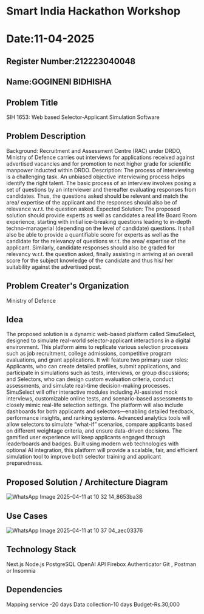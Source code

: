 # Smart India Hackathon Workshop
# Date:11-04-2025
## Register Number:212223040048
## Name:GOGINENI BIDHISHA
## Problem Title
SIH 1653: Web based Selector-Applicant Simulation Software
## Problem Description
Background: Recruitment and Assessment Centre (RAC) under DRDO, Ministry of Defence carries out interviews for applications received against advertised vacancies and for promotion to next higher grade for scientific manpower inducted within DRDO. Description: The process of interviewing is a challenging task. An unbiased objective interviewing process helps identify the right talent. The basic process of an interview involves posing a set of questions by an interviewer and thereafter evaluating responses from candidates. Thus, the questions asked should be relevant and match the area/ expertise of the applicant and the responses should also be of relevance w.r.t. the question asked. Expected Solution: The proposed solution should provide experts as well as candidates a real life Board Room experience, starting with initial ice-breaking questions leading to in-depth techno-managerial (depending on the level of candidate) questions. It shall also be able to provide a quantifiable score for experts as well as the candidate for the relevancy of questions w.r.t. the area/ expertise of the applicant. Similarly, candidate responses should also be graded for relevancy w.r.t. the question asked, finally assisting in arriving at an overall score for the subject knowledge of the candidate and thus his/ her suitability against the advertised post.

## Problem Creater's Organization
Ministry of Defence

## Idea
The proposed solution is a dynamic web-based platform called SimuSelect, designed to simulate real-world selector-applicant interactions in a digital environment. This platform aims to replicate various selection processes such as job recruitment, college admissions, competitive program evaluations, and grant applications. It will feature two primary user roles: Applicants, who can create detailed profiles, submit applications, and participate in simulations such as tests, interviews, or group discussions; and Selectors, who can design custom evaluation criteria, conduct assessments, and simulate real-time decision-making processes. SimuSelect will offer interactive modules including AI-assisted mock interviews, customizable online tests, and scenario-based assessments to closely mimic real-life selection settings. The platform will also include dashboards for both applicants and selectors—enabling detailed feedback, performance insights, and ranking systems. Advanced analytics tools will allow selectors to simulate “what-if” scenarios, compare applicants based on different weightage criteria, and ensure data-driven decisions. The gamified user experience will keep applicants engaged through leaderboards and badges. Built using modern web technologies with optional AI integration, this platform will provide a scalable, fair, and efficient simulation tool to improve both selector training and applicant preparedness.


## Proposed Solution / Architecture Diagram
![WhatsApp Image 2025-04-11 at 10 32 14_8653ba38](https://github.com/user-attachments/assets/5af5d406-b5e3-4b68-bc02-800de2a6da8f)



## Use Cases
![WhatsApp Image 2025-04-11 at 10 37 04_aec03376](https://github.com/user-attachments/assets/055dff47-728d-48e5-b7e9-75522621d326)



## Technology Stack
Next.js
Node.js
PostgreSQL
OpenAI API
Firebox Authenticator
Git , Postman or Insomnia


## Dependencies
Mapping service -20 days
Data collection-10 days
Budget-Rs.30,000

